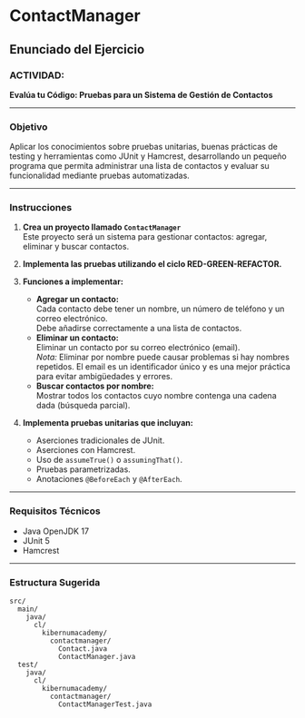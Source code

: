 # ContactManager

## Enunciado del Ejercicio

### ACTIVIDAD:  
**Evalúa tu Código: Pruebas para un Sistema de Gestión de Contactos**

---

### Objetivo

Aplicar los conocimientos sobre pruebas unitarias, buenas prácticas de testing y herramientas como JUnit y Hamcrest, desarrollando un pequeño programa que permita administrar una lista de contactos y evaluar su funcionalidad mediante pruebas automatizadas.

---

### Instrucciones

1. **Crea un proyecto llamado `ContactManager`**  
   Este proyecto será un sistema para gestionar contactos: agregar, eliminar y buscar contactos.

2. **Implementa las pruebas utilizando el ciclo RED-GREEN-REFACTOR.**

3. **Funciones a implementar:**
   - **Agregar un contacto:**  
     Cada contacto debe tener un nombre, un número de teléfono y un correo electrónico.  
     Debe añadirse correctamente a una lista de contactos.
   - **Eliminar un contacto:**  
     Eliminar un contacto por su correo electrónico (email).  
     *Nota:* Eliminar por nombre puede causar problemas si hay nombres repetidos. El email es un identificador único y es una mejor práctica para evitar ambigüedades y errores.
   - **Buscar contactos por nombre:**  
     Mostrar todos los contactos cuyo nombre contenga una cadena dada (búsqueda parcial).

4. **Implementa pruebas unitarias que incluyan:**
   - Aserciones tradicionales de JUnit.
   - Aserciones con Hamcrest.
   - Uso de `assumeTrue()` o `assumingThat()`.
   - Pruebas parametrizadas.
   - Anotaciones `@BeforeEach` y `@AfterEach`.

---

### Requisitos Técnicos

- Java OpenJDK 17
- JUnit 5
- Hamcrest

---

### Estructura Sugerida

```
src/
  main/
    java/
      cl/
        kibernumacademy/
          contactmanager/
            Contact.java
            ContactManager.java
  test/
    java/
      cl/
        kibernumacademy/
          contactmanager/
            ContactManagerTest.java
```